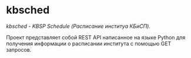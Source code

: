 # **kbsched**
_kbsched - KBSP Schedule (Расписание институа КБиСП)._ 

Проект представляет собой REST API написанное на языке 
Python для получения информации о расписании института 
с помощью GET запросов.
